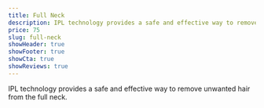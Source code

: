 ```yaml
---
title: Full Neck
description: IPL technology provides a safe and effective way to remove unwanted hair from the full neck.
price: 75
slug: full-neck
showHeader: true
showFooter: true
showCta: true
showReviews: true
---
```


IPL technology provides a safe and effective way to remove unwanted hair from the full neck.
